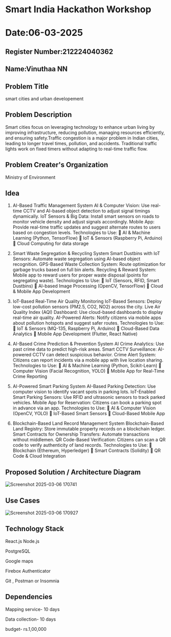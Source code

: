 # Smart India Hackathon Workshop
# Date:06-03-2025
## Register Number:212224040362
## Name:Vinuthaa NN
## Problem Title
smart cities and urban developement
## Problem Description
Smart cities focus on leveraging technology to enhance urban living by improving infrastructure, reducing pollution, managing resources efficiently, and ensuring safety.Traffic congestion is a major problem in Indian cities, leading to longer travel times, pollution, and accidents. Traditional traffic lights work on fixed timers without adapting to real-time traffic flow.
## Problem Creater's Organization
Ministry of Environment

## Idea
1. AI-Based Traffic Management System
AI & Computer Vision: Use real-time CCTV and AI-based object detection to adjust signal timings dynamically.
IoT Sensors & Big Data: Install smart sensors on roads to monitor vehicle density and adjust signals accordingly.
Mobile App: Provide real-time traffic updates and suggest alternate routes to users based on congestion levels.
Technologies to Use:
🔹 AI & Machine Learning (Python, TensorFlow)
🔹 IoT & Sensors (Raspberry Pi, Arduino)
🔹 Cloud Computing for data storage

2. Smart Waste Segregation & Recycling System
   Smart Dustbins with IoT Sensors: Automate waste segregation using AI-based object recognition.
GPS-Based Waste Collection System: Route optimization for garbage trucks based on full bin alerts.
Recycling & Reward System: Mobile app to reward users for proper waste disposal (points for segregating waste).
Technologies to Use:
🔹 IoT (Sensors, RFID, Smart Dustbins)
🔹 AI-based Image Processing (OpenCV, TensorFlow)
🔹 Cloud & Mobile App Development

3. IoT-Based Real-Time Air Quality Monitoring
   IoT-Based Sensors: Deploy low-cost pollution sensors (PM2.5, CO2, NO2) across the city.
Live Air Quality Index (AQI) Dashboard: Use cloud-based dashboards to display real-time air quality.
AI-Powered Alerts: Notify citizens via mobile apps about pollution hotspots and suggest safer routes.
Technologies to Use:
🔹 IoT & Sensors (MQ-135, Raspberry Pi, Arduino)
🔹 Cloud-Based Data Analytics
🔹 Mobile App Development (Flutter, React Native)

4. AI-Based Crime Prediction & Prevention System
   AI Crime Analytics: Use past crime data to predict high-risk areas.
Smart CCTV Surveillance: AI-powered CCTV can detect suspicious behavior.
Crime Alert System: Citizens can report incidents via a mobile app with live location sharing.
Technologies to Use:
🔹 AI & Machine Learning (Python, Scikit-Learn)
🔹 Computer Vision (Facial Recognition, YOLO)
🔹 Mobile App for Real-Time Crime Reporting

5. AI-Powered Smart Parking System
   AI-Based Parking Detection: Use computer vision to identify vacant spots in parking lots.
IoT-Enabled Smart Parking Sensors: Use RFID and ultrasonic sensors to track parked vehicles.
Mobile App for Reservation: Citizens can book a parking spot in advance via an app.
Technologies to Use:
🔹 AI & Computer Vision (OpenCV, YOLO)
🔹 IoT-Based Smart Sensors
🔹 Cloud-Based Mobile App
6. Blockchain-Based Land Record Management System
   Blockchain-Based Land Registry: Store immutable property records on a blockchain ledger.
Smart Contracts for Ownership Transfers: Automate transactions without middlemen.
QR Code-Based Verification: Citizens can scan a QR code to verify authenticity of land records.
Technologies to Use:
🔹 Blockchain (Ethereum, Hyperledger)
🔹 Smart Contracts (Solidity)
🔹 QR Code & Cloud Integration


## Proposed Solution / Architecture Diagram
![Screenshot 2025-03-06 170741](https://github.com/user-attachments/assets/6ee11893-faa1-4cd7-b596-7fb7916029fa)



## Use Cases
![Screenshot 2025-03-06 170927](https://github.com/user-attachments/assets/262866c4-cca9-44ba-9a26-132d3364e4f1)


## Technology Stack
React.js
Node.js

PostgreSQL

Google maps

Firebox Authenticator

Git , Postman or Insomnia


## Dependencies
Mapping service- 10 days

Data collection- 10 days

budget- rs.1,00,000

